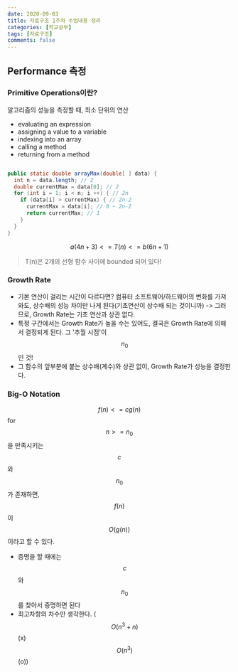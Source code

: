```yaml
---
date: 2020-09-03
title: 자료구조 1주차 수업내용 정리
categories: [학교공부]
tags: [자료구조]
comments: false
---
```


## Performance 측정

### Primitive Operations이란?

알고리즘의 성능을 측정할 때, 최소 단위의 연산

- evaluating an expression
- assigning a value to a variable
- indexing into an array
- calling a method
- returning from a method

```java

public static double arrayMax(double[ ] data) {
  int n = data.length; // 2
  double currentMax = data[0]; // 2
  for (int i = 1; i < n; i ++) { // 2n
    if (data[i] > currentMax) { // 2n-2
      currentMax = data[i]; // 0 ~ 2n-2
      return currentMax; // 1
    }
  }
}
```

$$a(4n+3) <= T(n) <= b(6n+1)$$

> T(n)은 2개의 선형 함수 사이에 bounded 되어 있다!

### Growth Rate

- 기본 연산이 걸리는 시간이 다르다면? 컴퓨터 소프트웨어/하드웨어의 변화를 가져와도, 상수배의 성능 차이만 나게 된다(기초연산이 상수배 되는 것이니까)
  -> 그러므로, Growth Rate는 기초 연산과 상관 없다.
- 특정 구간에서는 Growth Rate가 높을 수는 있어도, 결국은 Growth Rate에 의해서 결정되게 된다. 그 '추월 시점'이 $$n_{0}$$인 것!
- 그 함수의 앞부분에 붙는 상수배(계수)와 상관 없이, Growth Rate가 성능을 결정한다.

### Big-O Notation

$$f(n) <= cg(n)$$ for $$ n >= n_{0}$$ 을 만족시키는 $$c$$와 $$n_{0}$$가 존재하면, $$f(n)$$이 $$O(g(n))$$이라고 할 수 있다.

- 증명을 할 때에는 $$c$$ 와 $$n_{0}$$를 찾아서 증명하면 된다
- 최고차항의 차수만 생각한다. ($$O(n^3 + n)$$ (x) $$O(n^3)$$ (o))
